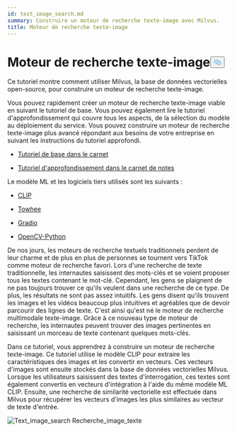```yaml
---
id: text_image_search.md
summary: Construire un moteur de recherche texte-image avec Milvus.
title: Moteur de recherche texte-image
---
```

<h1 id="Text-to-Image-Search-Engine" class="common-anchor-header">Moteur de recherche texte-image<button data-href="#Text-to-Image-Search-Engine" class="anchor-icon" translate="no">
      <svg translate="no"
        aria-hidden="true"
        focusable="false"
        height="20"
        version="1.1"
        viewBox="0 0 16 16"
        width="16"
      >
        <path
          fill="#0092E4"
          fill-rule="evenodd"
          d="M4 9h1v1H4c-1.5 0-3-1.69-3-3.5S2.55 3 4 3h4c1.45 0 3 1.69 3 3.5 0 1.41-.91 2.72-2 3.25V8.59c.58-.45 1-1.27 1-2.09C10 5.22 8.98 4 8 4H4c-.98 0-2 1.22-2 2.5S3 9 4 9zm9-3h-1v1h1c1 0 2 1.22 2 2.5S13.98 12 13 12H9c-.98 0-2-1.22-2-2.5 0-.83.42-1.64 1-2.09V6.25c-1.09.53-2 1.84-2 3.25C6 11.31 7.55 13 9 13h4c1.45 0 3-1.69 3-3.5S14.5 6 13 6z"
        ></path>
      </svg>
    </button></h1><p>Ce tutoriel montre comment utiliser Milvus, la base de données vectorielles open-source, pour construire un moteur de recherche texte-image.</p>
<p>Vous pouvez rapidement créer un moteur de recherche texte-image viable en suivant le tutoriel de base. Vous pouvez également lire le tutoriel d'approfondissement qui couvre tous les aspects, de la sélection du modèle au déploiement du service. Vous pouvez construire un moteur de recherche texte-image plus avancé répondant aux besoins de votre entreprise en suivant les instructions du tutoriel approfondi.</p>
<ul>
<li><p><a href="https://github.com/towhee-io/examples/blob/main/image/text_image_search/1_build_text_image_search_engine.ipynb">Tutoriel de base dans le carnet</a></p></li>
<li><p><a href="https://github.com/towhee-io/examples/blob/main/image/text_image_search/2_deep_dive_text_image_search.ipynb">Tutoriel d'approfondissement dans le carnet de notes</a></p></li>
</ul>
<p>Le modèle ML et les logiciels tiers utilisés sont les suivants :</p>
<ul>
<li><p><a href="https://openai.com/blog/clip/">CLIP</a></p></li>
<li><p><a href="https://towhee.io/">Towhee</a></p></li>
<li><p><a href="https://www.google.com/url?sa=t&amp;rct=j&amp;q=&amp;esrc=s&amp;source=web&amp;cd=&amp;cad=rja&amp;uact=8&amp;ved=2ahUKEwj3nvvEhNj7AhVZSGwGHUFuA6sQFnoECA0QAQ&amp;url=https%3A%2F%2Fgradio.app%2F&amp;usg=AOvVaw0Rmnp2xYgYvkDcMb9d-9TR">Gradio</a></p></li>
<li><p><a href="https://www.google.com/url?sa=t&amp;rct=j&amp;q=&amp;esrc=s&amp;source=web&amp;cd=&amp;cad=rja&amp;uact=8&amp;ved=2ahUKEwjawLa4hNj7AhWrSGwGHSWKD1sQFnoECA0QAQ&amp;url=https%3A%2F%2Fdocs.opencv.org%2F4.x%2Fd6%2Fd00%2Ftutorial_py_root.html&amp;usg=AOvVaw3YMr9iiY-FTDoGSWWqppvP">OpenCV-Python</a></p></li>
</ul>
<p>De nos jours, les moteurs de recherche textuels traditionnels perdent de leur charme et de plus en plus de personnes se tournent vers TikTok comme moteur de recherche favori. Lors d'une recherche de texte traditionnelle, les internautes saisissent des mots-clés et se voient proposer tous les textes contenant le mot-clé. Cependant, les gens se plaignent de ne pas toujours trouver ce qu'ils veulent dans une recherche de ce type. De plus, les résultats ne sont pas assez intuitifs. Les gens disent qu'ils trouvent les images et les vidéos beaucoup plus intuitives et agréables que de devoir parcourir des lignes de texte. C'est ainsi qu'est né le moteur de recherche multimodale texte-image. Grâce à ce nouveau type de moteur de recherche, les internautes peuvent trouver des images pertinentes en saisissant un morceau de texte contenant quelques mots-clés.</p>
<p>Dans ce tutoriel, vous apprendrez à construire un moteur de recherche texte-image. Ce tutoriel utilise le modèle CLIP pour extraire les caractéristiques des images et les convertir en vecteurs. Ces vecteurs d'images sont ensuite stockés dans la base de données vectorielles Milvus. Lorsque les utilisateurs saisissent des textes d'interrogation, ces textes sont également convertis en vecteurs d'intégration à l'aide du même modèle ML CLIP. Ensuite, une recherche de similarité vectorielle est effectuée dans Milvus pour récupérer les vecteurs d'images les plus similaires au vecteur de texte d'entrée.</p>
<p>
  
   <span class="img-wrapper"> <img translate="no" src="/docs/v2.5.x/assets/text_to_image_workflow.png" alt="Text_image_search" class="doc-image" id="text_image_search" />
   </span> <span class="img-wrapper"> <span>Recherche_image_texte</span> </span></p>
